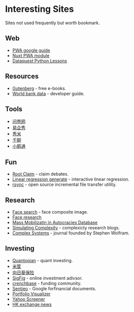 # Interesting Sites

Sites not used frequently but worth bookmark.

## Web

* [PWA google guide](https://developers.google.com/web/progressive-web-apps/)
* [Nuxt PWA module](https://pwa.nuxtjs.org/modules/workbox)
* [Dataquest Python Lessons](https://www.dataquest.io/m/1/python-basics)

## Resources

* [Gutenberg](http://www.gutenberg.org/) - free e-books.
* [World bank data](https://datahelpdesk.worldbank.org/knowledgebase/articles/889386-developer-information-overview) - developer guide.

## Tools

* [问卷网](https://www.wenjuan.net)
* [易企秀](http://www.eqxiu.com/)
* [秀米](https://xiumi.us/#/)
* [千聊](http://www.qlchat.com/)
* [小鹅通](https://admin.xiaoe-tech.com/login_page#/account)

## Fun

* [Root Claim](https://www.rootclaim.com/) - claim debates.
* [Linear regression generate](https://beta.observablehq.com/@tmcw/bring-your-own-doodles-linear-regression) - interactive linear regression.
* [rsync](https://rsync.samba.org/) - open source incremental file transfer utility.

## Research

* [Face search](http://faceresearch.org/demos/average) - face composite image.
* [Face research](http://users.aber.ac.uk/bpt/jpsychomorph/)
* [Mass Mobilizatin in Autocracies Database](https://mmadatabase.org/use/code-examples/)
* [Simulating Complexity](https://simulatingcomplexity.wordpress.com/) - complexicty research blogs.
* [Complex Systems](https://www.complex-systems.com/) - journal founded by Stephen Wolfram.


## Investing

* [Quantopian](https://www.quantopian.com/home) - quant investing.
* [米筐](https://www.ricequant.com/?f=n)
* [向日葵保险](https://www.xiangrikui.com/)
* [SigFig](https://www.sigfig.com/site/#/home/am) - online investment adivsor.
* [crenchbase](https://www.crunchbase.com/#/home/index) - funding community.
* [Sentieo](https://resources.sentieo.com) - Google forfinancial documents.
* [Portfolio Visualizer](https://www.portfoliovisualizer.com/optimize-portfolio)
* [Yahoo Screener](https://finance.yahoo.com/industry/Auto_Manufacturers_Major)
* [HK exchange news](http://www.hkexnews.hk/index_c.htm)
